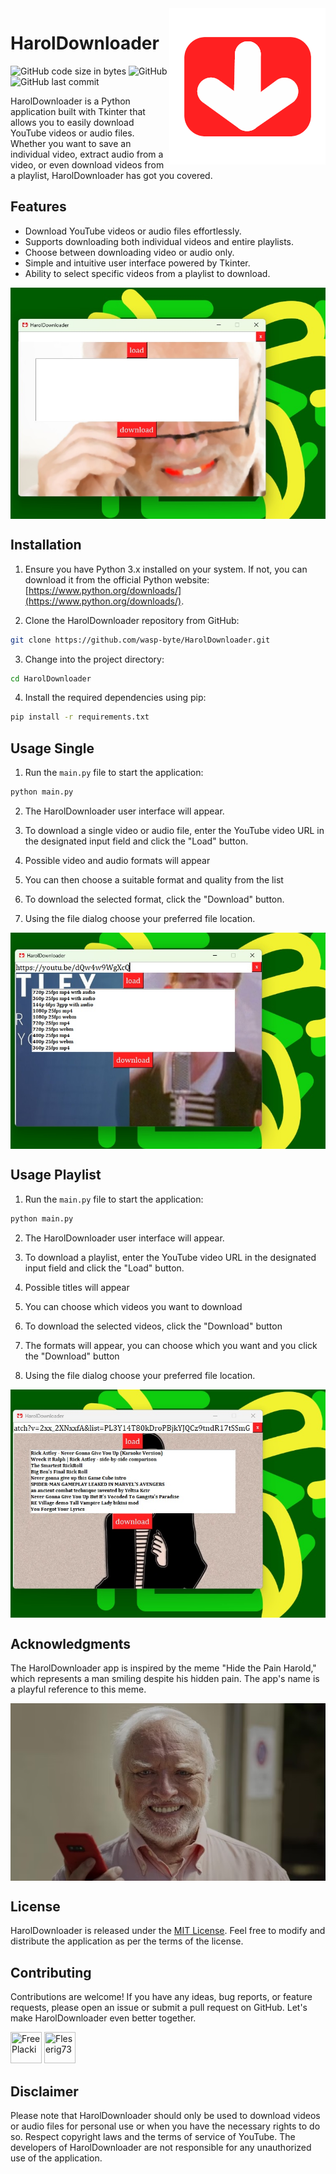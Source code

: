 <img src="haroldownloader.png" align="right" />

# HarolDownloader 
![GitHub code size in bytes](https://img.shields.io/github/languages/code-size/wasp-byte/HarolDownloader)
![GitHub](https://img.shields.io/github/license/wasp-byte/HarolDownloader?color=%23FF2021&label=version&style=for-the-badge')
![GitHub last commit](https://img.shields.io/github/last-commit/wasp-byte/HarolDownloader)

HarolDownloader is a Python application built with Tkinter that allows you to easily download YouTube videos or audio files. Whether you want to save an individual video, extract audio from a video, or even download videos from a playlist, HarolDownloader has got you covered.

## Features

- Download YouTube videos or audio files effortlessly.
- Supports downloading both individual videos and entire playlists.
- Choose between downloading video or audio only.
- Simple and intuitive user interface powered by Tkinter.
- Ability to select specific videos from a playlist to download.

<img src="readme/main.jpeg" align="center" />

## Installation

1. Ensure you have Python 3.x installed on your system. If not, you can download it from the official Python website: [https://www.python.org/downloads/](https://www.python.org/downloads/).

2. Clone the HarolDownloader repository from GitHub:

```bash
git clone https://github.com/wasp-byte/HarolDownloader.git
```

3. Change into the project directory:

```bash
cd HarolDownloader
```

4. Install the required dependencies using pip:

```bash
pip install -r requirements.txt
```

## Usage Single

1. Run the `main.py` file to start the application:

```bash
python main.py
```

2. The HarolDownloader user interface will appear.

3. To download a single video or audio file, enter the YouTube video URL in the designated input field and click the "Load" button.

4. Possible video and audio formats will appear

5. You can then choose a suitable format and quality from the list

6. To download the selected format, click the "Download" button.

7. Using the file dialog choose your preferred file location.

<img src="readme/single.jpeg" align="center" />

## Usage Playlist

1. Run the `main.py` file to start the application:

```bash
python main.py
```

2. The HarolDownloader user interface will appear.

3. To download a playlist, enter the YouTube video URL in the designated input field and click the "Load" button.

4. Possible titles will appear

5. You can choose which videos you want to download

6. To download the selected videos, click the "Download" button

7. The formats will appear, you can choose which you want and you click the "Download" button

8. Using the file dialog choose your preferred file location.

<img src="readme/playlist.jpeg" align="center" />

## Acknowledgments

The HarolDownloader app is inspired by the meme "Hide the Pain Harold," which represents a man smiling despite his hidden pain. The app's name is a playful reference to this meme.

<img src="readme/acknowledgments.jpeg" align="center" />

## License

HarolDownloader is released under the [MIT License](LICENSE). Feel free to modify and distribute the application as per the terms of the license.

## Contributing

Contributions are welcome! If you have any ideas, bug reports, or feature requests, please open an issue or submit a pull request on GitHub. Let's make HarolDownloader even better together.

<a href="https://github.com/FreePlacki"><img src="https://avatars.githubusercontent.com/u/49117148?v=4" title="FreePlacki" width="50" height="50"></a>
<a href="https://github.com/Fleserig73"><img src="https://avatars.githubusercontent.com/u/88104726?v=4" title="Fleserig73" width="50" height="50"></a>

## Disclaimer

Please note that HarolDownloader should only be used to download videos or audio files for personal use or when you have the necessary rights to do so. Respect copyright laws and the terms of service of YouTube. The developers of HarolDownloader are not responsible for any unauthorized use of the application.
